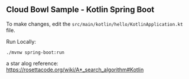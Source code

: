 Cloud Bowl Sample - Kotlin Spring Boot
--------------------------------------

To make changes, edit the `src/main/kotlin/hello/KotlinApplication.kt` file.

Run Locally:
```
./mvnw spring-boot:run
```

a star alog reference:
https://rosettacode.org/wiki/A*_search_algorithm#Kotlin  


